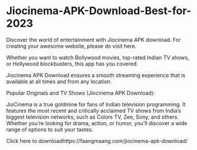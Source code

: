 # Jiocinema-APK-Download-Best-for-2023

Discover the world of entertainment with Jiocinema APK download. For creating your awesome website, please do visit here.

Whether you want to watch Bollywood movies, top-rated Indian TV shows, or Hollywood blockbusters, this app has you covered.

Jiocinema APK Download ensures a smooth streaming experience that is available at all times and from any location.

Popular Originals and TV Shows (Jiocinema APK Download):

JioCinema is a true goldmine for fans of Indian television programming. It features the most recent and critically acclaimed TV shows from India’s biggest television networks, such as Colors TV, Zee, Sony, and others.
Whether you’re looking for drama, action, or humor, you’ll discover a wide range of options to suit your tastes.

Click here to downloadhttps://faangmaang.com/jiocinema-apk-download/

